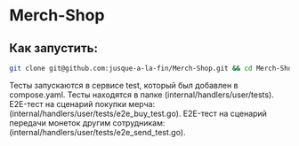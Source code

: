 # Merch-Shop
## Как запустить:
```bash
git clone git@github.com:jusque-a-la-fin/Merch-Shop.git && cd Merch-Shop && sudo docker compose up
```
Тесты запускаются в сервисе test, который был добавлен в compose.yaml.
Тесты находятся в папке (internal/handlers/user/tests).
E2E-тест на сценарий покупки мерча: (internal/handlers/user/tests/e2e_buy_test.go).
E2E-тест на сценарий передачи монеток другим сотрудникам: (internal/handlers/user/tests/e2e_send_test.go).
